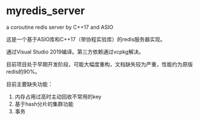# myredis_server

a coroutine redis server by C++17 and ASIO

这是一个基于ASIO库和C++17（带协程实验库）的redis服务器实现。

通过Visual Studio 2019编译。第三方依赖通过vcpkg解决。

目前项目处于早期开发阶段，可能大幅度重构，文档缺失较为严重，性能约为原版redis的90%。

目前主要缺失功能：
1. 内存占用过高时主动回收不常用的key
2. 基于hash分片的集群功能
3. 事务
